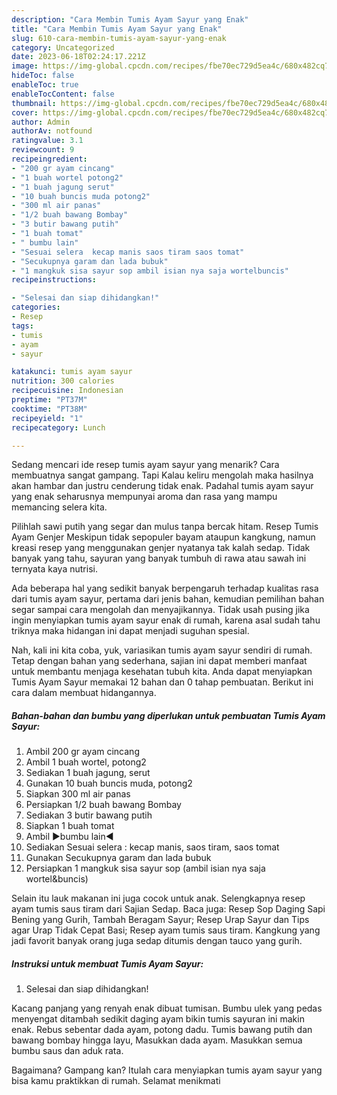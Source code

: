 ```yaml
---
description: "Cara Membin Tumis Ayam Sayur yang Enak"
title: "Cara Membin Tumis Ayam Sayur yang Enak"
slug: 610-cara-membin-tumis-ayam-sayur-yang-enak
category: Uncategorized
date: 2023-06-18T02:24:17.221Z
image: https://img-global.cpcdn.com/recipes/fbe70ec729d5ea4c/680x482cq70/tumis-ayam-sayur-foto-resep-utama.jpg
hideToc: false
enableToc: true
enableTocContent: false
thumbnail: https://img-global.cpcdn.com/recipes/fbe70ec729d5ea4c/680x482cq70/tumis-ayam-sayur-foto-resep-utama.jpg
cover: https://img-global.cpcdn.com/recipes/fbe70ec729d5ea4c/680x482cq70/tumis-ayam-sayur-foto-resep-utama.jpg
author: Admin
authorAv: notfound
ratingvalue: 3.1
reviewcount: 9
recipeingredient:
- "200 gr ayam cincang"
- "1 buah wortel potong2"
- "1 buah jagung serut"
- "10 buah buncis muda potong2"
- "300 ml air panas"
- "1/2 buah bawang Bombay"
- "3 butir bawang putih"
- "1 buah tomat"
- " bumbu lain"
- "Sesuai selera  kecap manis saos tiram saos tomat"
- "Secukupnya garam dan lada bubuk"
- "1 mangkuk sisa sayur sop ambil isian nya saja wortelbuncis"
recipeinstructions:

- "Selesai dan siap dihidangkan!"
categories:
- Resep
tags:
- tumis
- ayam
- sayur

katakunci: tumis ayam sayur 
nutrition: 300 calories
recipecuisine: Indonesian
preptime: "PT37M"
cooktime: "PT38M"
recipeyield: "1"
recipecategory: Lunch

---
```



Sedang mencari ide resep tumis ayam sayur yang menarik? Cara membuatnya sangat gampang. Tapi Kalau keliru mengolah maka hasilnya akan hambar dan justru cenderung tidak enak. Padahal tumis ayam sayur yang enak seharusnya mempunyai aroma dan rasa yang mampu memancing selera kita.


Pilihlah sawi putih yang segar dan mulus tanpa bercak hitam. Resep Tumis Ayam Genjer Meskipun tidak sepopuler bayam ataupun kangkung, namun kreasi resep yang menggunakan genjer nyatanya tak kalah sedap. Tidak banyak yang tahu, sayuran yang banyak tumbuh di rawa atau sawah ini ternyata kaya nutrisi.

Ada beberapa hal yang sedikit banyak berpengaruh terhadap kualitas rasa dari tumis ayam sayur, pertama dari jenis bahan, kemudian pemilihan bahan segar sampai cara mengolah dan menyajikannya. Tidak usah pusing jika ingin menyiapkan tumis ayam sayur enak di rumah, karena asal sudah tahu triknya maka hidangan ini dapat menjadi suguhan spesial.


Nah, kali ini kita coba, yuk, variasikan tumis ayam sayur sendiri di rumah. Tetap dengan bahan yang sederhana, sajian ini dapat memberi manfaat untuk membantu menjaga kesehatan tubuh kita. Anda dapat menyiapkan Tumis Ayam Sayur memakai 12 bahan dan 0 tahap pembuatan. Berikut ini cara dalam membuat hidangannya.

<!--inarticleads1-->

##### Bahan-bahan dan bumbu yang diperlukan untuk pembuatan Tumis Ayam Sayur:

1. Ambil 200 gr ayam cincang
1. Ambil 1 buah wortel, potong2
1. Sediakan 1 buah jagung, serut
1. Gunakan 10 buah buncis muda, potong2
1. Siapkan 300 ml air panas
1. Persiapkan 1/2 buah bawang Bombay
1. Sediakan 3 butir bawang putih
1. Siapkan 1 buah tomat
1. Ambil  ▶bumbu lain◀
1. Sediakan Sesuai selera : kecap manis, saos tiram, saos tomat
1. Gunakan Secukupnya garam dan lada bubuk
1. Persiapkan 1 mangkuk sisa sayur sop (ambil isian nya saja wortel&amp;buncis)


Selain itu lauk makanan ini juga cocok untuk anak. Selengkapnya resep ayam tumis saus tiram dari Sajian Sedap. Baca juga: Resep Sop Daging Sapi Bening yang Gurih, Tambah Beragam Sayur; Resep Urap Sayur dan Tips agar Urap Tidak Cepat Basi; Resep ayam tumis saus tiram. Kangkung yang jadi favorit banyak orang juga sedap ditumis dengan tauco yang gurih. 

<!--inarticleads2-->

##### Instruksi untuk membuat Tumis Ayam Sayur:


1. Selesai dan siap dihidangkan!

Kacang panjang yang renyah enak dibuat tumisan. Bumbu ulek yang pedas menyengat ditambah sedikit daging ayam bikin tumis sayuran ini makin enak. Rebus sebentar dada ayam, potong dadu. Tumis bawang putih dan bawang bombay hingga layu, Masukkan dada ayam. Masukkan semua bumbu saus dan aduk rata. 

Bagaimana? Gampang kan? Itulah cara menyiapkan tumis ayam sayur yang bisa kamu praktikkan di rumah. Selamat menikmati
